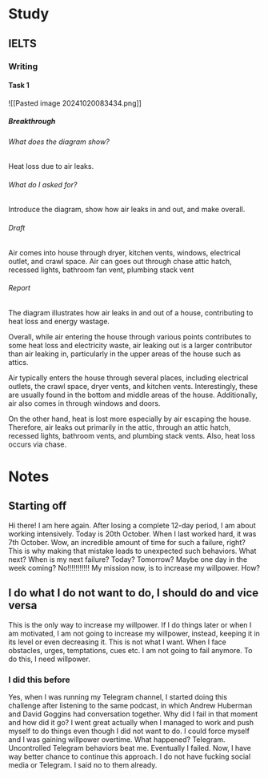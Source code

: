 # Study
## IELTS
### Writing
#### Task 1
![[Pasted image 20241020083434.png]]
##### Breakthrough
###### What does the diagram show?
Heat loss due to air leaks.
###### What do I asked for?
Introduce the diagram, show how air leaks in and out, and make overall.
###### Draft
Air comes into house through dryer, kitchen vents, windows, electrical outlet, and crawl space. Air can goes out through chase attic hatch, recessed lights, bathroom fan vent, plumbing stack vent
###### Report
The diagram illustrates how air leaks in and out of a house, contributing to heat loss and energy wastage.

Overall, while air entering the house through various points contributes to some heat loss and electricity waste, air leaking out is a larger contributor than air leaking in, particularly in the upper areas of the house such as attics.

Air typically enters the house through several places, including electrical outlets, the crawl space, dryer vents, and kitchen vents. Interestingly, these are usually found in the bottom and middle areas of the house. Additionally, air also comes in through windows and doors.

On the other hand, heat is lost more especially by air escaping the house. Therefore, air leaks out primarily in the attic, through an attic hatch, recessed lights, bathroom vents, and plumbing stack vents. Also, heat loss occurs via chase.

# Notes
## Starting off
Hi there! I am here again. After losing a complete 12-day period, I am about working intensively. Today is 20th October. When I last worked hard, it was 7th October. Wow, an incredible amount of time for such a failure, right? This is why making that mistake leads to unexpected such behaviors.
What next? When is my next failure? Today? Tomorrow? Maybe one day in the week coming? No!!!!!!!!!!! My mission now, is to increase my willpower. How?
## I do what I do not want to do, I should do and vice versa
This is the only way to increase my willpower. If I do things later or when I am motivated, I am not going to increase my willpower, instead, keeping it in its level or even decreasing it. This is not what I want. When I face obstacles, urges, temptations, cues etc. I am not going to fail anymore. To do this, I need willpower.
### I did this before
Yes, when I was running my Telegram channel, I started doing this challenge after listening to the same podcast, in which Andrew Huberman and David Goggins had conversation together. Why did I fail in that moment and how did it go? I went great actually when I managed to work and push myself to do things even though I did not want to do. I could force myself and I was gaining willpower overtime. What happened? Telegram. Uncontrolled Telegram behaviors beat me. Eventually I failed. Now, I have way better chance to continue this approach. I do not have fucking social media or Telegram. I said no to them already.